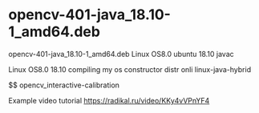 # opencv-401-java_18.10-1_amd64.deb
opencv-401-java_18.10-1_amd64.deb Linux OS8.0 ubuntu 18.10 javac

Linux OS8.0 18.10 compiling my os constructor distr onli linux-java-hybrid

$$ opencv_interactive-calibration

Example video tutorial https://radikal.ru/video/KKy4vVPnYF4


